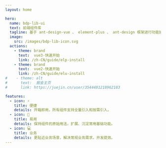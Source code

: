 ```yaml
---
layout: home

hero:
  name: bdp-lib-ui
  text: 前端组件库
  tagline: 基于 ant-design-vue 、 element-plus 、 ant-design 框架进行功能扩展，提供更接近业务场景的组件。
  image:
    src: /images/bdp-lib-icon.svg
  actions:
    - theme: brand
      text:  vue3-快速开始
      link: /zh-CN/guide/elp-install
    - theme: brand
      text:  vue2-快速开始
      link: /zh-CN/guide/elu-install
#    - theme: alt
#      text:  掘金主页
#      link: https://juejin.cn/user/3544481218962183

features:
  - icon: ⚡️
    title: 便捷
    details: 开箱即用，所有组件支持全量引入和按需引入。
  - icon: 🤟
    title: 易用
    details: 保持组件的原始用法，扩展、沉淀常用基础功能。
  - icon: 💻
    title: 业务
    details: 更贴近业务场景，解决常规业务需求，开发提效。
---
```

